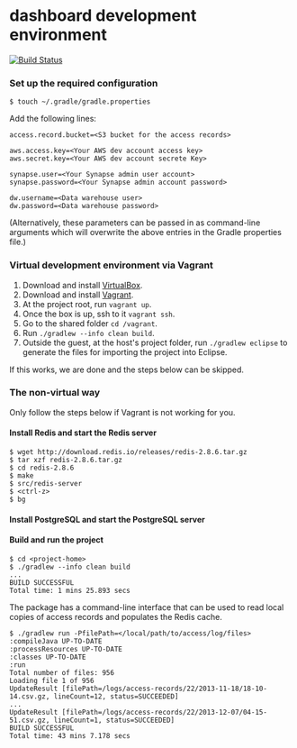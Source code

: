 dashboard development environment
=========

[![Build Status](https://travis-ci.org/Sage-Bionetworks/dashboard.svg?branch=master)](https://travis-ci.org/Sage-Bionetworks/dashboard)

### Set up the required configuration

    $ touch ~/.gradle/gradle.properties

Add the following lines:

    access.record.bucket=<S3 bucket for the access records>

    aws.access.key=<Your AWS dev account access key>
    aws.secret.key=<Your AWS dev account secrete Key>

    synapse.user=<Your Synapse admin user account>
    synapse.password=<Your Synapse admin account password>

    dw.username=<Data warehouse user>
    dw.password=<Data warehouse password>

(Alternatively, these parameters can be passed in as command-line arguments which will overwrite the above entries in the Gradle properties file.)

### Virtual development environment via Vagrant

1. Download and install [VirtualBox](https://www.virtualbox.org/).
2. Download and install [Vagrant](http://www.vagrantup.com/).
3. At the project root, run `vagrant up`.
4. Once the box is up, ssh to it `vagrant ssh`.
5. Go to the shared folder `cd /vagrant`.
6. Run `./gradlew --info clean build`.
7. Outside the guest, at the host's project folder, run `./gradlew eclipse` to generate the files for importing the project into Eclipse.

If this works, we are done and the steps below can be skipped.

### The non-virtual way

Only follow the steps below if Vagrant is not working for you.

#### Install Redis and start the Redis server

    $ wget http://download.redis.io/releases/redis-2.8.6.tar.gz
    $ tar xzf redis-2.8.6.tar.gz
    $ cd redis-2.8.6
    $ make
    $ src/redis-server
    $ <ctrl-z>
    $ bg

#### Install PostgreSQL and start the PostgreSQL server

#### Build and run the project

    $ cd <project-home>
    $ ./gradlew --info clean build
    ...
    BUILD SUCCESSFUL
    Total time: 1 mins 25.893 secs

The package has a command-line interface that can be used to read local copies of access records and populates the Redis cache.

    $ ./gradlew run -PfilePath=</local/path/to/access/log/files>
    :compileJava UP-TO-DATE
    :processResources UP-TO-DATE
    :classes UP-TO-DATE
    :run
    Total number of files: 956
    Loading file 1 of 956
    UpdateResult [filePath=/logs/access-records/22/2013-11-18/18-10-14.csv.gz, lineCount=12, status=SUCCEEDED]
    ...
    UpdateResult [filePath=/logs/access-records/22/2013-12-07/04-15-51.csv.gz, lineCount=1, status=SUCCEEDED]
    BUILD SUCCESSFUL
    Total time: 43 mins 7.178 secs
